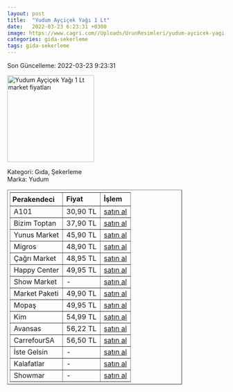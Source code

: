 ```yaml
---
layout: post
title:  "Yudum Ayçiçek Yağı 1 Lt"
date:   2022-03-23 6:23:31 +0300
image: https://www.cagri.com//Uploads/UrunResimleri/yudum-aycicek-yagi-1-lt-c9cd.jpg
categories: gida-sekerleme
tags: gida-sekerleme
---
```


Son Güncelleme: 2022-03-23 9:23:31

<img src="https://www.cagri.com//Uploads/UrunResimleri/yudum-aycicek-yagi-1-lt-c9cd.jpg" width="200" alt="Yudum Ayçiçek Yağı 1 Lt market fiyatları" />

Kategori: Gıda, Şekerleme
<br />
Marka: Yudum

<table border="1" style="padding: 5px;width:80%;">
  <tr>
    <td style="padding: 5px;"><strong>Perakendeci</strong></td>
    <td><strong>Fiyat</strong></td>
    <td><strong>İşlem</strong></td>
  </tr>
  <tr>
              <td title="A101">A101</td>
              <td>30,90 TL</td>
              <td><a title="A101" target="_blank" href="https://www.a101.com.tr/market/yudum-aycicek-yagi-1-l/">satın al</a></td>
            </tr><tr>
              <td title="Bizim Toptan">Bizim Toptan</td>
              <td>37,90 TL</td>
              <td><a title="Bizim Toptan" target="_blank" href="https://www.bizimtoptan.com.tr/yudum-aycicek-yagi-1-l">satın al</a></td>
            </tr><tr>
              <td title="Yunus Market">Yunus Market</td>
              <td>45,90 TL</td>
              <td><a title="Yunus Market" target="_blank" href="https://www.yunusonline.com/product/yudum-aycicek-yagi-1-lt/df319727-6cc0-4111-bc67-11fe6700f340">satın al</a></td>
            </tr><tr>
              <td title="Migros">Migros</td>
              <td>48,90 TL</td>
              <td><a title="Migros" target="_blank" href="https://www.migros.com.tr/yudum-aycicek-yagi-1-l-p-3eb841">satın al</a></td>
            </tr><tr>
              <td title="Çağrı Market">Çağrı Market</td>
              <td>48,95 TL</td>
              <td><a title="Çağrı Market" target="_blank" href="https://www.cagri.com/yudum-aycicek-yagi-1-lt">satın al</a></td>
            </tr><tr>
              <td title="Happy Center">Happy Center</td>
              <td>49,95 TL</td>
              <td><a title="Happy Center" target="_blank" href="https://www.happycenter.com.tr/Yudum_Y_aycicek_Yagi_1_Lt">satın al</a></td>
            </tr><tr>
              <td title="Show Market">Show Market</td>
              <td>-</td>
              <td><a title="Show Market" target="_blank" href="https://www.showsanal.com/product/yudum-yag-aycicek-1-lt/8ca4c857-d986-456d-8b01-1090c5143145">satın al</a></td>
            </tr><tr>
              <td title="Market Paketi">Market Paketi</td>
              <td>49,90 TL</td>
              <td><a title="Market Paketi" target="_blank" href="https://www.marketpaketi.com.tr/yudum-aycicek-yagi-1-lt-p-953">satın al</a></td>
            </tr><tr>
              <td title="Mopaş">Mopaş</td>
              <td>49,95 TL</td>
              <td><a title="Mopaş" target="_blank" href="https://www.mopas.com.tr/yudum-aycicek-yagi-1-l/p/1840">satın al</a></td>
            </tr><tr>
              <td title="Kim">Kim</td>
              <td>54,99 TL</td>
              <td><a title="Kim" target="_blank" href="https://www.kimgeldi.com/yudum-aycicek-yagi-1-lt">satın al</a></td>
            </tr><tr>
              <td title="Avansas">Avansas</td>
              <td>56,22 TL</td>
              <td><a title="Avansas" target="_blank" href="https://www.avansas.com/yudum-aycicek-yagi-1-lt-p-90930">satın al</a></td>
            </tr><tr>
              <td title="CarrefourSA">CarrefourSA</td>
              <td>56,50 TL</td>
              <td><a title="CarrefourSA" target="_blank" href="https://www.carrefoursa.com/yudum-aycicek-yagi-1-lt-p-30040683">satın al</a></td>
            </tr><tr>
              <td title="İste Gelsin">İste Gelsin</td>
              <td>-</td>
              <td><a title="İste Gelsin" target="_blank" href="https://www.istegelsin.com/">satın al</a></td>
            </tr><tr>
              <td title="Kalafatlar">Kalafatlar</td>
              <td>-</td>
              <td><a title="Kalafatlar" target="_blank" href="https://www.kalafatlar.com/urun/yudum-aycicek-yagi-1-lt">satın al</a></td>
            </tr><tr>
              <td title="Showmar">Showmar</td>
              <td>-</td>
              <td><a title="Showmar" target="_blank" href="https://www.showmar.com.tr/urun/yudum-aycicek-1lt" title="Yudum Ayçiçek Yağı 1 Lt">satın al</a></td>
            </tr>
</table>
